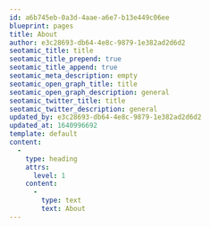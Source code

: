 ```yaml
---
id: a6b745eb-0a3d-4aae-a6e7-b13e449c06ee
blueprint: pages
title: About
author: e3c28693-db64-4e8c-9879-1e382ad2d6d2
seotamic_title: title
seotamic_title_prepend: true
seotamic_title_append: true
seotamic_meta_description: empty
seotamic_open_graph_title: title
seotamic_open_graph_description: general
seotamic_twitter_title: title
seotamic_twitter_description: general
updated_by: e3c28693-db64-4e8c-9879-1e382ad2d6d2
updated_at: 1640996692
template: default
content:
  -
    type: heading
    attrs:
      level: 1
    content:
      -
        type: text
        text: About
---
```

